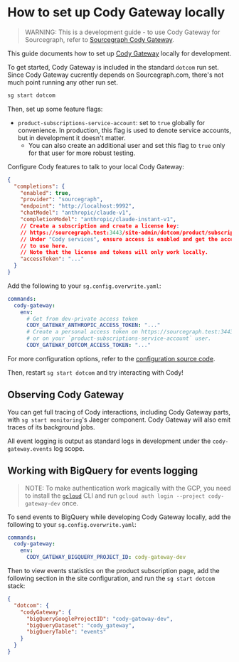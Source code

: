 # How to set up Cody Gateway locally

> WARNING: This is a development guide - to use Cody Gateway for Sourcegraph, refer to [Sourcegraph Cody Gateway](../../cody/explanations/cody_gateway.md).

This guide documents how to set up [Cody Gateway](https://handbook.sourcegraph.com/departments/engineering/teams/cody/cody-gateway/) locally for development.

To get started, Cody Gateway is included in the standard `dotcom` run set.
Since Cody Gateway cucrently depends on Sourcegraph.com, there's not much point running any other run set.

```sh
sg start dotcom
```

Then, set up some feature flags:

- `product-subscriptions-service-account`: set to `true` globally for convenience.
  In production, this flag is used to denote service accounts, but in development it doesn't matter.
  - You can also create an additional user and set this flag to `true` only for that user for more robust testing.

Configure Cody features to talk to your local Cody Gateway:

```json
{
  "completions": {
    "enabled": true,
    "provider": "sourcegraph",
    "endpoint": "http://localhost:9992",
    "chatModel": "anthropic/claude-v1",
    "completionModel": "anthropic/claude-instant-v1",
    // Create a subscription and create a license key:
    // https://sourcegraph.test:3443/site-admin/dotcom/product/subscriptions
    // Under "Cody services", ensure access is enabled and get the access token
    // to use here.
    // Note that the license and tokens will only work locally.
    "accessToken": "..."
  }
}
```

Add the following to your `sg.config.overwrite.yaml`:

```yaml
commands:
  cody-gateway:
    env:
      # Get from dev-private access token
      CODY_GATEWAY_ANTHROPIC_ACCESS_TOKEN: "..."
      # Create a personal access token on https://sourcegraph.test:3443/user/settings/tokens
      # or on your `product-subscriptions-service-account` user.
      CODY_GATEWAY_DOTCOM_ACCESS_TOKEN: "..."
```

For more configuration options, refer to the [configuration source code](https://github.com/sourcegraph/sourcegraph/blob/main/enterprise/cmd/cody-gateway/shared/config.go#L60).

Then, restart `sg start dotcom` and try interacting with Cody!

## Observing Cody Gateway

You can get full tracing of Cody interactions, including Cody Gateway parts, with `sg start monitoring`'s Jaeger component.
Cody Gateway will also emit traces of its background jobs.

All event logging is output as standard logs in development under the `cody-gateway.events` log scope.

## Working with BigQuery for events logging

> NOTE: To make authentication work magically with the GCP, you need to install the [`gcloud`](https://cloud.google.com/sdk/docs/install-sdk) CLI and 
run `gcloud auth login --project cody-gateway-dev` once.

To send events to BigQuery while developing Cody Gateway locally, add the following to your `sg.config.overwrite.yaml`:

```yaml
commands:
  cody-gateway:
    env:
      CODY_GATEWAY_BIGQUERY_PROJECT_ID: cody-gateway-dev
```

Then to view events statistics on the product subscription page, add the following section in the site configuration, and run the `sg start dotcom` stack:

```json
{
  "dotcom": {
    "codyGateway": {
      "bigQueryGoogleProjectID": "cody-gateway-dev",
      "bigQueryDataset": "cody_gateway",
      "bigQueryTable": "events"
    }
  }
}
```
